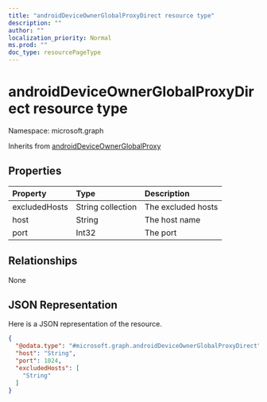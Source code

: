 ```yaml
---
title: "androidDeviceOwnerGlobalProxyDirect resource type"
description: ""
author: ""
localization_priority: Normal
ms.prod: ""
doc_type: resourcePageType
---
```


# androidDeviceOwnerGlobalProxyDirect resource type


Namespace: microsoft.graph




Inherits from [androidDeviceOwnerGlobalProxy](../resources/androiddeviceownerglobalproxy.md)

## Properties
|Property|Type|Description|
|:---|:---|:---|
|excludedHosts|String collection|The excluded hosts|
|host|String|The host name|
|port|Int32|The port|

## Relationships
None

## JSON Representation
Here is a JSON representation of the resource.
<!-- {
  "blockType": "resource",
  "@odata.type": "microsoft.graph.androidDeviceOwnerGlobalProxyDirect"
}
-->
``` json
{
  "@odata.type": "#microsoft.graph.androidDeviceOwnerGlobalProxyDirect",
  "host": "String",
  "port": 1024,
  "excludedHosts": [
    "String"
  ]
}
```

